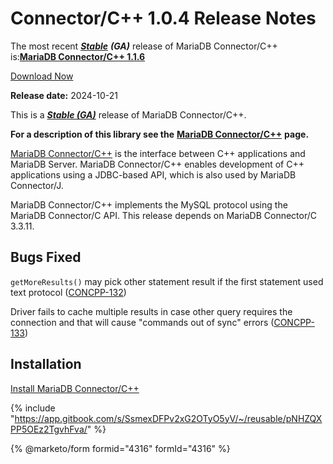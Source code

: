 # Connector/C++ 1.0.4 Release Notes

The most recent [_**Stable**_](../../../community-server/about/release-criteria.md) _**(GA)**_ release of MariaDB Connector/C++ is:[**MariaDB Connector/C++ 1.1.6**](../1.1/1.1.6.md)

[Download Now](https://mariadb.com/downloads/connectors/connectors-data-access/cpp-connector)

**Release date:** 2024-10-21

This is a [_**Stable (GA)**_](../../../community-server/about/release-criteria.md) release of MariaDB Connector/C++.

**For a description of this library see the** [**MariaDB Connector/C++**](https://app.gitbook.com/s/CjGYMsT2MVP4nd3IyW2L/mariadb-connector-cpp) **page.**

[MariaDB Connector/C++](https://app.gitbook.com/s/CjGYMsT2MVP4nd3IyW2L/mariadb-connector-cpp) is the interface between C++ applications and MariaDB Server. MariaDB Connector/C++ enables development of C++ applications using a JDBC-based API, which is also used by MariaDB Connector/J.

MariaDB Connector/C++ implements the MySQL protocol using the MariaDB Connector/C API. This release depends on MariaDB Connector/C 3.3.11.

## Bugs Fixed

`getMoreResults()` may pick other statement result if the first statement used text protocol ([CONCPP-132](https://jira.mariadb.org/browse/CONCPP-132))

Driver fails to cache multiple results in case other query requires the connection and that will cause "commands out of sync" errors ([CONCPP-133](https://jira.mariadb.org/browse/CONCPP-133))

## Installation

[Install MariaDB Connector/C++](https://app.gitbook.com/s/CjGYMsT2MVP4nd3IyW2L/mariadb-connector-cpp/install-mariadb-connector-cpp)

{% include "https://app.gitbook.com/s/SsmexDFPv2xG2OTyO5yV/~/reusable/pNHZQXPP5OEz2TgvhFva/" %}

{% @marketo/form formid="4316" formId="4316" %}
